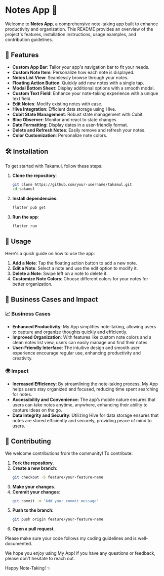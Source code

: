 # Notes App 📒

Welcome to **Notes App**, a comprehensive note-taking app built to enhance productivity and organization. This README provides an overview of the project's features, installation instructions, usage examples, and contribution guidelines.

## 🌟 Features

- **Custom App Bar**: Tailor your app's navigation bar to fit your needs.
- **Custom Note Item**: Personalize how each note is displayed.
- **Notes List View**: Seamlessly browse through your notes.
- **Floating Action Button**: Quickly add new notes with a single tap.
- **Modal Bottom Sheet**: Display additional options with a smooth modal.
- **Custom Text Field**: Enhance your note-taking experience with a unique text field.
- **Edit Notes**: Modify existing notes with ease.
- **Hive Integration**: Efficient data storage using Hive.
- **Cubit State Management**: Robust state management with Cubit.
- **Bloc Observer**: Monitor and react to state changes.
- **Date Formatting**: Display dates in a user-friendly format.
- **Delete and Refresh Notes**: Easily remove and refresh your notes.
- **Color Customization**: Personalize note colors.

## 🛠️ Installation

To get started with Takamul, follow these steps:

1. **Clone the repository**:
    ```bash
    git clone https://github.com/your-username/takamul.git
    cd takamul
    ```

2. **Install dependencies**:
    ```bash
    flutter pub get
    ```

3. **Run the app**:
    ```bash
    flutter run
    ```

## 🚀 Usage

Here's a quick guide on how to use the app:

1. **Add a Note**: Tap the floating action button to add a new note.
2. **Edit a Note**: Select a note and use the edit option to modify it.
3. **Delete a Note**: Swipe left on a note to delete it.
4. **Customize Note Colors**: Choose different colors for your notes for better organization.

## 🏢 Business Cases and Impact

### 📈 Business Cases

- **Enhanced Productivity**: My App simplifies note-taking, allowing users to capture and organize thoughts quickly and efficiently.
- **Improved Organization**: With features like custom note colors and a clean notes list view, users can easily manage and find their notes.
- **User-Friendly Interface**: The intuitive design and smooth user experience encourage regular use, enhancing productivity and creativity.

### 🌍 Impact

- **Increased Efficiency**: By streamlining the note-taking process, My App helps users stay organized and focused, reducing time spent searching for notes.
- **Accessibility and Convenience**: The app’s mobile nature ensures that users can take notes anytime, anywhere, enhancing their ability to capture ideas on the go.
- **Data Integrity and Security**: Utilizing Hive for data storage ensures that notes are stored efficiently and securely, providing peace of mind to users.

## 👥 Contributing

We welcome contributions from the community! To contribute:

1. **Fork the repository**.
2. **Create a new branch**:
    ```bash
    git checkout -b feature/your-feature-name
    ```
3. **Make your changes**.
4. **Commit your changes**:
    ```bash
    git commit -m "Add your commit message"
    ```
5. **Push to the branch**:
    ```bash
    git push origin feature/your-feature-name
    ```
6. **Open a pull request**.

Please make sure your code follows my coding guidelines and is well-documented.

We hope you enjoy using My App! If you have any questions or feedback, please don't hesitate to reach out.

Happy Note-Taking! ✨
